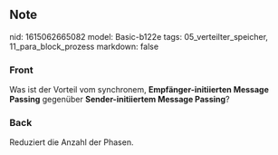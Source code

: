 ## Note
nid: 1615062665082
model: Basic-b122e
tags: 05_verteilter_speicher, 11_para_block_prozess
markdown: false

### Front
Was ist der Vorteil vom synchronem, <b>Empfänger-initiierten
Message Passing</b> gegenüber <b>Sender-initiiertem Message
Passing</b>?

### Back
Reduziert die Anzahl der Phasen.

